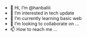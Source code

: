 - 👋 Hi, I’m @hanbaliii
- 👀 I’m interested in tech update
- 🌱 I’m currently learning basic web
- 💞️ I’m looking to collaborate on ...
- 📫 How to reach me ...

<!---
hanbaliiiis a ✨ special ✨ repository because its `README.md` (this file) appears on your GitHub profile.
You can click the Preview link to take a look at your changes.
--->
